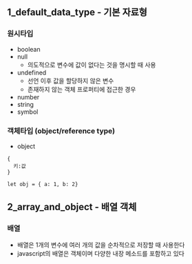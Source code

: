 ## 1_default_data_type - 기본 자료형

### 원시타입

- boolean
- null
  - 의도적으로 변수에 값이 없다는 것을 명시할 때 사용
- undefined
  - 선언 이후 값을 할당하지 않은 변수
  - 존재하지 않는 객체 프로퍼티에 접근한 경우
- number
- string
- symbol

### 객체타입 (object/reference type)

- object

```
{
  키:값
}

let obj = { a: 1, b: 2}
```

## 2_array_and_object - 배열 객체

### 배열

- 배열은 1개의 변수에 여러 개의 값을 순차적으로 저장할 때 사용한다
- javascript의 배열은 객체이며 다양한 내장 메소드를 포함하고 있다

